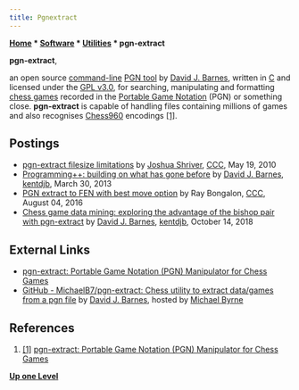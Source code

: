 ```yaml
---
title: Pgnextract
---
```

**[Home](Home "Home") \* [Software](Software "Software") \* [Utilities](Utilities "Utilities") \* pgn-extract**


**pgn-extract**,  

an open source [command-line](CLI "CLI") [PGN tool](Utilities#PGN "Utilities") by [David J. Barnes](David_J._Barnes "David J. Barnes"), written in [C](C "C") and licensed under the [GPL v3.0](Free_Software_Foundation#GPL "Free Software Foundation"), 
for searching, manipulating and formatting [chess games](Chess_Game "Chess Game") recorded in the [Portable Game Notation](Portable_Game_Notation "Portable Game Notation") (PGN) or something close. 
**pgn-extract** is capable of handling files containing millions of games and also recognises [Chess960](Chess960 "Chess960") encodings <a id="cite-note-1" href="#cite-ref-1">[1]</a>.



## Postings


* [pgn-extract filesize limitations](http://www.talkchess.com/forum3/viewtopic.php?f=7&t=34398) by [Joshua Shriver](index.php?title=Joshua_Shriver&action=edit&redlink=1 "Joshua Shriver (page does not exist)"), [CCC](CCC "CCC"), May 19, 2010
* [Programming++: building on what has gone before](https://blogs.kent.ac.uk/djb/2013/03/30/programming-building-on-what-has-gone-before/) by [David J. Barnes](David_J._Barnes "David J. Barnes"), [kentdjb](https://blogs.kent.ac.uk/djb/), March 30, 2013
* [PGN extract to FEN with best move option](http://www.talkchess.com/forum3/viewtopic.php?f=2&t=61033) by Ray Bongalon, [CCC](CCC "CCC"), August 04, 2016
* [Chess game data mining: exploring the advantage of the bishop pair with pgn-extract](https://blogs.kent.ac.uk/djb/2018/10/14/data-mining-with-pgn-extract/) by [David J. Barnes](David_J._Barnes "David J. Barnes"), [kentdjb](https://blogs.kent.ac.uk/djb/), October 14, 2018


## External Links


* [pgn-extract: Portable Game Notation (PGN) Manipulator for Chess Games](https://www.cs.kent.ac.uk/people/staff/djb/pgn-extract/)
* [GitHub - MichaelB7/pgn-extract: Chess utility to extract data/games from a pgn file](https://github.com/MichaelB7/pgn-extract) by [David J. Barnes](David_J._Barnes "David J. Barnes"), hosted by [Michael Byrne](Michael_Byrne "Michael Byrne")


## References


1. <a id="cite-ref-1" href="#cite-note-1">[1]</a> [pgn-extract: Portable Game Notation (PGN) Manipulator for Chess Games](https://www.cs.kent.ac.uk/people/staff/djb/pgn-extract/)

**[Up one Level](Utilities "Utilities")**







 
